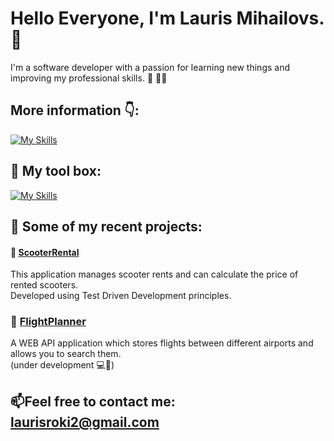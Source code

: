 # **Hello Everyone, I'm Lauris Mihailovs.** :wave:

I'm a software developer with a passion for learning new things and improving my professional skills. :brain: :man_technologist:

## More information 👇: 

[![My Skills](https://skillicons.dev/icons?i=linkedin)](https://www.linkedin.com/in/lauris-mihailovs/)

## :toolbox: My tool box:

[![My Skills](https://skillicons.dev/icons?i=cs,dotnet,git,ts,html,css,sqlite)]()

## 📝 Some of my recent projects:

#### 🛴 [ScooterRental](https://github.com/LaurisMih/ScooterRental) <br />
This application manages scooter rents and can calculate the price of rented scooters.<br />
Developed using Test Driven Development principles. 

### 🛫 [FlightPlanner](https://github.com/LaurisMih/FlightPlanner) <br />
A WEB API application which stores flights between different airports and allows you to search them.<br />
(under development 💻🔨)

## 📫Feel free to contact me: laurisroki2@gmail.com






